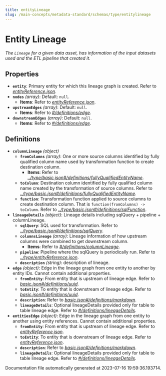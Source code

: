 ```yaml
---
title: entityLineage
slug: /main-concepts/metadata-standard/schemas/type/entitylineage
---
```


# Entity Lineage

*The `Lineage` for a given data asset, has information of the input datasets used and the ETL pipeline that created it.*

## Properties

- **`entity`**: Primary entity for which this lineage graph is created. Refer to *[entityReference.json](#tityReference.json)*.
- **`nodes`** *(array)*: Default: `null`.
  - **Items**: Refer to *[entityReference.json](#tityReference.json)*.
- **`upstreamEdges`** *(array)*: Default: `null`.
  - **Items**: Refer to *[#/definitions/edge](#definitions/edge)*.
- **`downstreamEdges`** *(array)*: Default: `null`.
  - **Items**: Refer to *[#/definitions/edge](#definitions/edge)*.
## Definitions

- <a id="definitions/columnLineage"></a>**`columnLineage`** *(object)*
  - **`fromColumns`** *(array)*: One or more source columns identified by fully qualified column name used by transformation function to create destination column.
    - **Items**: Refer to *[../type/basic.json#/definitions/fullyQualifiedEntityName](#/type/basic.json#/definitions/fullyQualifiedEntityName)*.
  - **`toColumn`**: Destination column identified by fully qualified column name created by the transformation of source columns. Refer to *[../type/basic.json#/definitions/fullyQualifiedEntityName](#/type/basic.json#/definitions/fullyQualifiedEntityName)*.
  - **`function`**: Transformation function applied to source columns to create destination column. That is `function(fromColumns) -> toColumn`. Refer to *[../type/basic.json#/definitions/sqlFunction](#/type/basic.json#/definitions/sqlFunction)*.
- <a id="definitions/lineageDetails"></a>**`lineageDetails`** *(object)*: Lineage details including sqlQuery + pipeline + columnLineage.
  - **`sqlQuery`**: SQL used for transformation. Refer to *[../type/basic.json#/definitions/sqlQuery](#/type/basic.json#/definitions/sqlQuery)*.
  - **`columnsLineage`** *(array)*: Lineage information of how upstream columns were combined to get downstream column.
    - **Items**: Refer to *[#/definitions/columnLineage](#definitions/columnLineage)*.
  - **`pipeline`**: Pipeline where the sqlQuery is periodically run. Refer to *[../type/entityReference.json](#/type/entityReference.json)*.
  - **`description`** *(string)*: description of lineage.
- <a id="definitions/edge"></a>**`edge`** *(object)*: Edge in the lineage graph from one entity to another by entity IDs. Cannot contain additional properties.
  - **`fromEntity`**: From entity that is upstream of lineage edge. Refer to *[basic.json#/definitions/uuid](#sic.json#/definitions/uuid)*.
  - **`toEntity`**: To entity that is downstream of lineage edge. Refer to *[basic.json#/definitions/uuid](#sic.json#/definitions/uuid)*.
  - **`description`**: Refer to *[basic.json#/definitions/markdown](#sic.json#/definitions/markdown)*.
  - **`lineageDetails`**: Optional lineageDetails provided only for table to table lineage edge. Refer to *[#/definitions/lineageDetails](#definitions/lineageDetails)*.
- <a id="definitions/entitiesEdge"></a>**`entitiesEdge`** *(object)*: Edge in the lineage graph from one entity to another using entity references. Cannot contain additional properties.
  - **`fromEntity`**: From entity that is upstream of lineage edge. Refer to *[entityReference.json](#tityReference.json)*.
  - **`toEntity`**: To entity that is downstream of lineage edge. Refer to *[entityReference.json](#tityReference.json)*.
  - **`description`**: Refer to *[basic.json#/definitions/markdown](#sic.json#/definitions/markdown)*.
  - **`lineageDetails`**: Optional lineageDetails provided only for table to table lineage edge. Refer to *[#/definitions/lineageDetails](#definitions/lineageDetails)*.


Documentation file automatically generated at 2023-07-16 19:59:36.193714.
